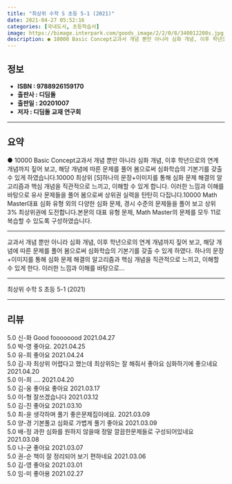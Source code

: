 ```yaml
---
title: "최상위 수학 S 초등 5-1 (2021)"
date: 2021-04-27 05:52:16
categories: [국내도서, 초등학습서]
image: https://bimage.interpark.com/goods_image/2/2/0/8/340012208s.jpg
description: ● 10000 Basic Concept교과서 개념 뿐만 아니라 심화 개념, 이후 학년으로의 연계 개념까지 짚어 보고, 해당 개념에 따른 문제를 풀어 봄으로써 심화학습의 기본기를 갖출 수 있게 하였습니다.10000 최상위 [S]하나의 문장+이미지를 통해 심화 문제 해결의 알고리즘과 핵심
---
```


## **정보**

- **ISBN : 9788926159170**
- **출판사 : 디딤돌**
- **출판일 : 20201007**
- **저자 : 디딤돌 교재 연구회**

------



## **요약**

●  10000 Basic Concept교과서 개념 뿐만 아니라 심화 개념, 이후 학년으로의 연계 개념까지 짚어 보고, 해당 개념에 따른 문제를 풀어 봄으로써 심화학습의 기본기를 갖출 수 있게 하였습니다.10000 최상위 [S]하나의 문장+이미지를 통해 심화 문제 해결의 알고리즘과 핵심 개념을 직관적으로 느끼고, 이해할 수 있게 합니다. 이러한 느낌과 이해를 바탕으로 유사 문제들을 풀어 봄으로써 상위권 실력을 탄탄히 다집니다.10000 Math Master대표 심화 유형 외의 다양한 심화 문제, 경시 수준의 문제들을 풀어 보고 상위 3% 최상위권에 도전합니다.본문의 대표 유형 문제, Math Master의 문제를 모두 11로 복습할 수 있도록 구성하였습니다.

------

교과서 개념 뿐만 아니라 심화 개념, 이후 학년으로의 연계 개념까지 짚어 보고, 해당 개념에 따른 문제를 풀어 봄으로써 심화학습의 기본기를 갖출 수 있게 하였다. 하나의 문장+이미지를 통해 심화 문제 해결의 알고리즘과 핵심 개념을 직관적으로 느끼고, 이해할 수 있게 한다. 이러한 느낌과 이해를 바탕으로... 

------


최상위 수학 S 초등 5-1 (2021) 

------


## **리뷰** 

5.0 신-화 Good  foooooood 2021.04.27 <br/>5.0 박-영 좋아요. 2021.04.25 <br/>5.0 유-희 좋아요 2021.04.24 <br/>5.0 김-자 최상위 어렵다고 했는데 최상위S는 잘 해줘서 좋아요 심화하기에 좋으네요 2021.04.20 <br/>5.0 이-희 .... 2021.04.20 <br/>5.0 김-웅 좋아요 좋아요  2021.03.17 <br/>5.0 이-형 잘쓰겠습니다 2021.03.12 <br/>5.0 김-진 좋아요 2021.03.10 <br/>5.0 최-윤 생각하며 풀기 좋은문제집이에요. 2021.03.09 <br/>5.0 양-경 기본풀고 심화로 가볍게 풀기 좋아요 2021.03.09 <br/>5.0 배-정 과한 심화를 원하지 않을때 정말 깔끔한문제들로 구성되어있네요 2021.03.08 <br/>5.0 나-균 좋아요 2021.03.07 <br/>5.0 권-순 책이 잘 정리되어 보기 편하네요 2021.03.06 <br/>5.0 김-영 좋아요 2021.03.01 <br/>5.0 임-미 좋아용 2021.02.27 <br/>